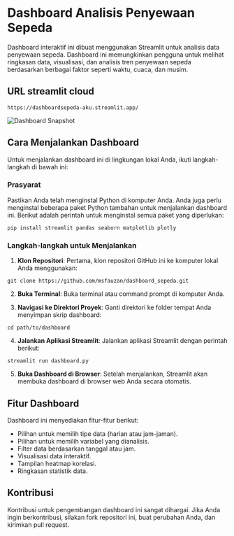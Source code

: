 # Dashboard Analisis Penyewaan Sepeda

Dashboard interaktif ini dibuat menggunakan Streamlit untuk analisis data penyewaan sepeda. Dashboard ini memungkinkan pengguna untuk melihat ringkasan data, visualisasi, dan analisis tren penyewaan sepeda berdasarkan berbagai faktor seperti waktu, cuaca, dan musim.


## URL streamlit cloud
```
https://dashboardsepeda-aku.streamlit.app/
```

![Dashboard Snapshot]([https://example.com/image.jpg](https://github.com/msfauzan/dashboard_sepeda/blob/main/Snapshot%20Dashboard.png?raw=true))


## Cara Menjalankan Dashboard

Untuk menjalankan dashboard ini di lingkungan lokal Anda, ikuti langkah-langkah di bawah ini:

### Prasyarat

Pastikan Anda telah menginstal Python di komputer Anda. Anda juga perlu menginstal beberapa paket Python tambahan untuk menjalankan dashboard ini. Berikut adalah perintah untuk menginstal semua paket yang diperlukan:

```
pip install streamlit pandas seaborn matplotlib plotly
```

### Langkah-langkah untuk Menjalankan

1. **Klon Repositori**: Pertama, klon repositori GitHub ini ke komputer lokal Anda menggunakan:

```
git clone https://github.com/msfauzan/dashboard_sepeda.git
```

2. **Buka Terminal**: Buka terminal atau command prompt di komputer Anda.

3. **Navigasi ke Direktori Proyek**: Ganti direktori ke folder tempat Anda menyimpan skrip dashboard:

```
cd path/to/dashboard
```

4. **Jalankan Aplikasi Streamlit**: Jalankan aplikasi Streamlit dengan perintah berikut:

```
streamlit run dashboard.py
```

5. **Buka Dashboard di Browser**: Setelah menjalankan, Streamlit akan membuka dashboard di browser web Anda secara otomatis.

## Fitur Dashboard

Dashboard ini menyediakan fitur-fitur berikut:

- Pilihan untuk memilih tipe data (harian atau jam-jaman).
- Pilihan untuk memilih variabel yang dianalisis.
- Filter data berdasarkan tanggal atau jam.
- Visualisasi data interaktif.
- Tampilan heatmap korelasi.
- Ringkasan statistik data.

## Kontribusi

Kontribusi untuk pengembangan dashboard ini sangat dihargai. Jika Anda ingin berkontribusi, silakan fork repositori ini, buat perubahan Anda, dan kirimkan pull request.
